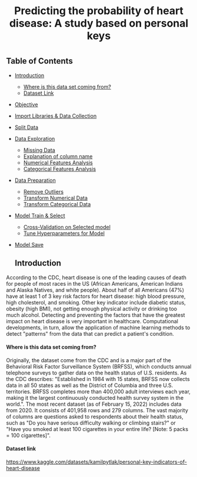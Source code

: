 <h1 style='text-align:center'>Predicting the probability of heart disease: A study based on personal keys<h1>

## Table of Contents
* [Introduction](#chapter1)
    * [Where is this data set coming from?](#section_1_1)
    * [Dataset Link](#section_1_2)
* [Objective](#chapter2)
* [Import Libraries & Data Collection](#chapter3)
* [Split Data](#chapter4)    
* [Data Exploration](#chapter5)    
    * [Missing Data](#section_5_1)
    * [Explanation of column name](#section_5_2)
    * [Numerical Features Analysis](#section_5_3)
    * [Categorical Features Analysis](#section_5_4)
* [Data Preparation](#chapter6)    
    * [Remove Outliers](#section_6_1)
    * [Transform Numerical Data](#section_6_2)
    * [Transform Categorical Data](#section_6_3)
* [Model Train & Select](#chapter7)                    
    * [Cross-Validation on Selected model](#section_8_1)
    * [Tune Hyperparameters for Model](#section_8_2)
* [Model Save](#chapter9)                

   
   ## Introduction  <a class="anchor" id="chapter1"></a>
<p>According to the CDC, heart disease is one of the leading causes of death for people of most races in the US (African Americans, American Indians and Alaska Natives, and white people). About half of all Americans (47%) have at least 1 of 3 key risk factors for heart disease: high blood pressure, high cholesterol, and smoking. Other key indicator include diabetic status, obesity (high BMI), not getting enough physical activity or drinking too much alcohol. Detecting and preventing the factors that have the greatest impact on heart disease is very important in healthcare. Computational developments, in turn, allow the application of machine learning methods to detect "patterns" from the data that can predict a patient's condition.</p>

#### Where is this data set coming from? <a class="anchor" id="section_1_1"></a>
<p>Originally, the dataset come from the CDC and is a major part of the Behavioral Risk Factor Surveillance System (BRFSS), which conducts annual telephone surveys to gather data on the health status of U.S. residents. As the CDC describes: "Established in 1984 with 15 states, BRFSS now collects data in all 50 states as well as the District of Columbia and three U.S. territories. BRFSS completes more than 400,000 adult interviews each year, making it the largest continuously conducted health survey system in the world.". The most recent dataset (as of February 15, 2022) includes data from 2020. It consists of 401,958 rows and 279 columns. The vast majority of columns are questions asked to respondents about their health status, such as "Do you have serious difficulty walking or climbing stairs?" or "Have you smoked at least 100 cigarettes in your entire life? [Note: 5 packs = 100 cigarettes]".</p>

#### Dataset link <a class="anchor" id="section_1_2"></a> 
<a href='https://www.kaggle.com/datasets/kamilpytlak/personal-key-indicators-of-heart-disease'>https://www.kaggle.com/datasets/kamilpytlak/personal-key-indicators-of-heart-disease</a>

